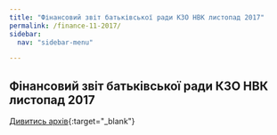 ```yaml
---
title: "Фінансовий звіт батьківської ради КЗО НВК листопад 2017"
permalink: /finance-11-2017/
sidebar:
  nav: "sidebar-menu"

---
```


## Фінансовий звіт батьківської ради КЗО НВК листопад 2017

[Дивитись архів](https://drive.google.com/drive/folders/0B0xNmQOswTH4cTUzX3J1d0ZyNEE){:target="_blank"}
